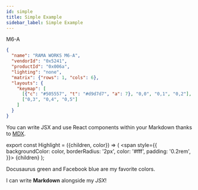 ```yaml
---
id: simple
title: Simple Example
sidebar_label: Simple Example
---
```


M6-A

```json
{
  "name": "RAMA WORKS M6-A",
  "vendorId": "0x5241",
  "productId": "0x006a",
  "lighting": "none",
  "matrix": {"rows": 1, "cols": 6},
  "layouts": {
    "keymap": [
      [{"c": "#505557", "t": "#d9d7d7", "a": 7}, "0,0", "0,1", "0,2"],
      ["0,3", "0,4", "0,5"]
    ]
  }
}
```

You can write JSX and use React components within your Markdown thanks to [MDX](https://mdxjs.com/).

export const Highlight = ({children, color}) => ( <span style={{
      backgroundColor: color,
      borderRadius: '2px',
      color: '#fff',
      padding: '0.2rem',
    }}> {children} </span> );

<Highlight color="#25c2a0">Docusaurus green</Highlight> and <Highlight color="#1877F2">Facebook blue</Highlight> are my favorite colors.

I can write **Markdown** alongside my _JSX_!
